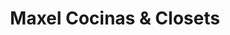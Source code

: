 ---
title: "Maxel Cocinas & Closets"
url: /ciudad-autonoma-de-buenos-aires/maxel-cocinas-y-closets/
shop: cocina
---